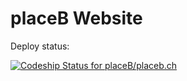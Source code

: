 # placeB Website



Deploy status:

[ ![Codeship Status for placeB/placeb.ch](https://codeship.com/projects/431501a0-c0fa-0133-c10c-729121957dab/status?branch=master)](https://codeship.com/projects/137347)